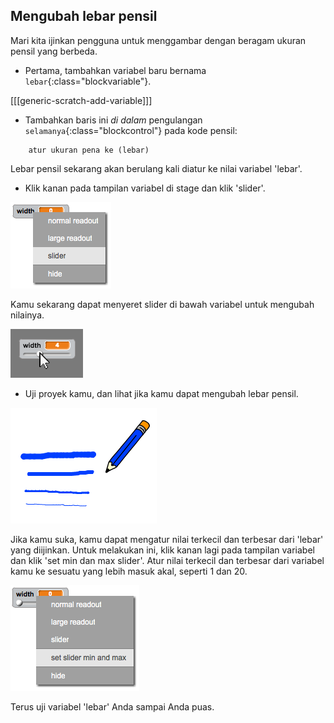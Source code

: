 ## Mengubah lebar pensil

Mari kita ijinkan pengguna untuk menggambar dengan beragam ukuran pensil yang berbeda.

+ Pertama, tambahkan variabel baru bernama `lebar`{:class="blockvariable"}.

[[[generic-scratch-add-variable]]]

+ Tambahkan baris ini *di dalam* pengulangan `selamanya`{:class="blockcontrol"} pada kode pensil:

```blocks
    atur ukuran pena ke (lebar)
```

Lebar pensil sekarang akan berulang kali diatur ke nilai variabel 'lebar'.

+ Klik kanan pada tampilan variabel di stage dan klik 'slider'.

![tangkapan layar](images/paint-slider.png)

Kamu sekarang dapat menyeret slider di bawah variabel untuk mengubah nilainya.

![tangkapan layar](images/paint-slider-change.png)

+ Uji proyek kamu, dan lihat jika kamu dapat mengubah lebar pensil.

![tangkapan layar](images/paint-width-test.png)

Jika kamu suka, kamu dapat mengatur nilai terkecil dan terbesar dari 'lebar' yang diijinkan. Untuk melakukan ini, klik kanan lagi pada tampilan variabel dan klik 'set min dan max slider'. Atur nilai terkecil dan terbesar dari variabel kamu ke sesuatu yang lebih masuk akal, seperti 1 dan 20.

![tangkapan layar](images/paint-slider-max.png)

Terus uji variabel 'lebar' Anda sampai Anda puas.